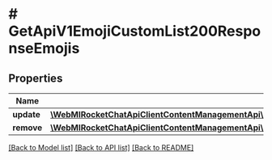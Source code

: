 # # GetApiV1EmojiCustomList200ResponseEmojis

## Properties

Name | Type | Description | Notes
------------ | ------------- | ------------- | -------------
**update** | [**\WebMIRocketChatApiClientContentManagementApi\Model\GetApiV1EmojiCustomList200ResponseEmojisUpdateInner[]**](GetApiV1EmojiCustomList200ResponseEmojisUpdateInner.md) |  | [optional]
**remove** | [**\WebMIRocketChatApiClientContentManagementApi\Model\GetApiV1EmojiCustomList200ResponseEmojisUpdateInner[]**](GetApiV1EmojiCustomList200ResponseEmojisUpdateInner.md) |  | [optional]

[[Back to Model list]](../../README.md#models) [[Back to API list]](../../README.md#endpoints) [[Back to README]](../../README.md)
